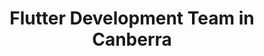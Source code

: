 ---
title: Flutter Development Team in Canberra
permalink: /landings/locations/canberra/developer/flutter
technology: Flutter
location: Canberra
---